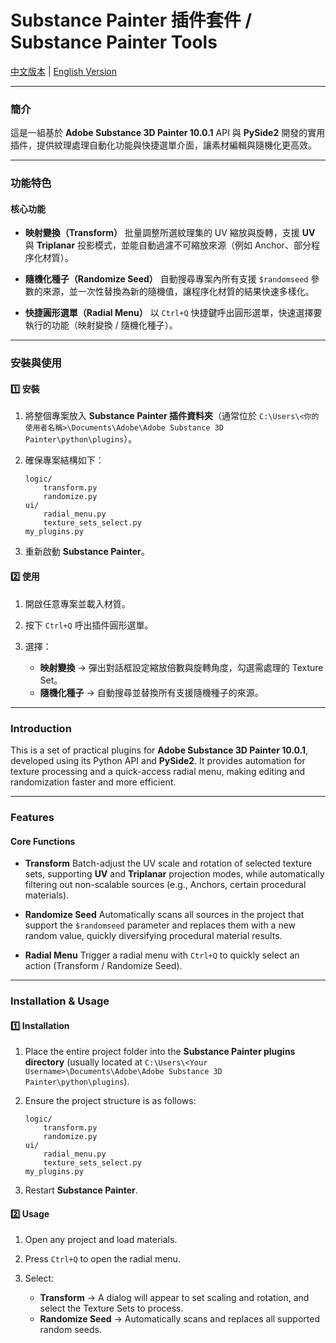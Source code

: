 # Substance Painter 插件套件 / Substance Painter Tools

[中文版本](#簡介) | [English Version](#introduction)

---

### 簡介

這是一組基於 **Adobe Substance 3D Painter 10.0.1** API 與 **PySide2** 開發的實用插件，提供紋理處理自動化功能與快捷選單介面，讓素材編輯與隨機化更高效。

---

### 功能特色

#### 核心功能

* **映射變換（Transform）**
  批量調整所選紋理集的 UV 縮放與旋轉，支援 **UV** 與 **Triplanar** 投影模式，並能自動過濾不可縮放來源（例如 Anchor、部分程序化材質）。

* **隨機化種子（Randomize Seed）**
  自動搜尋專案內所有支援 `$randomseed` 參數的來源，並一次性替換為新的隨機值，讓程序化材質的結果快速多樣化。

* **快捷圓形選單（Radial Menu）**
  以 `Ctrl+Q` 快捷鍵呼出圓形選單，快速選擇要執行的功能（映射變換 / 隨機化種子）。

---

### 安裝與使用

#### 1️⃣ 安裝

1. 將整個專案放入 **Substance Painter 插件資料夾**（通常位於
   `C:\Users\<你的使用者名稱>\Documents\Adobe\Adobe Substance 3D Painter\python\plugins`）。
2. 確保專案結構如下：

   ```
   logic/
       transform.py
       randomize.py
   ui/
       radial_menu.py
       texture_sets_select.py
   my_plugins.py
   ```
3. 重新啟動 **Substance Painter**。

#### 2️⃣ 使用

1. 開啟任意專案並載入材質。
2. 按下 `Ctrl+Q` 呼出插件圓形選單。
3. 選擇：

   * **映射變換** → 彈出對話框設定縮放倍數與旋轉角度，勾選需處理的 Texture Set。
   * **隨機化種子** → 自動搜尋並替換所有支援隨機種子的來源。

---

### Introduction

This is a set of practical plugins for **Adobe Substance 3D Painter 10.0.1**, developed using its Python API and **PySide2**. It provides automation for texture processing and a quick-access radial menu, making editing and randomization faster and more efficient.

---

### Features

#### Core Functions

* **Transform**
  Batch-adjust the UV scale and rotation of selected texture sets, supporting **UV** and **Triplanar** projection modes, while automatically filtering out non-scalable sources (e.g., Anchors, certain procedural materials).

* **Randomize Seed**
  Automatically scans all sources in the project that support the `$randomseed` parameter and replaces them with a new random value, quickly diversifying procedural material results.

* **Radial Menu**
  Trigger a radial menu with `Ctrl+Q` to quickly select an action (Transform / Randomize Seed).

---

### Installation & Usage

#### 1️⃣ Installation

1. Place the entire project folder into the **Substance Painter plugins directory** (usually located at
   `C:\Users\<Your Username>\Documents\Adobe\Adobe Substance 3D Painter\python\plugins`).
2. Ensure the project structure is as follows:

   ```
   logic/
       transform.py
       randomize.py
   ui/
       radial_menu.py
       texture_sets_select.py
   my_plugins.py
   ```
3. Restart **Substance Painter**.

#### 2️⃣ Usage

1. Open any project and load materials.
2. Press `Ctrl+Q` to open the radial menu.
3. Select:

   * **Transform** → A dialog will appear to set scaling and rotation, and select the Texture Sets to process.
   * **Randomize Seed** → Automatically scans and replaces all supported random seeds.
